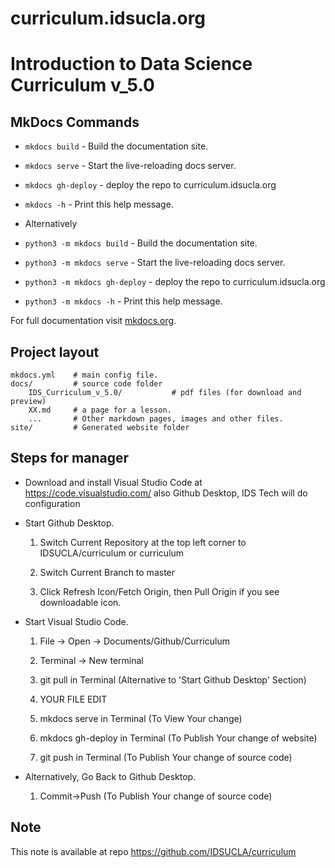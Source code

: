 # curriculum.idsucla.org
 
# Introduction to Data Science Curriculum v_5.0

## MkDocs Commands

* `mkdocs build` - Build the documentation site.
* `mkdocs serve` - Start the live-reloading docs server.
* `mkdocs gh-deploy` - deploy the repo to curriculum.idsucla.org
* `mkdocs -h` - Print this help message.

* Alternatively

* `python3 -m mkdocs build` - Build the documentation site.
* `python3 -m mkdocs serve` - Start the live-reloading docs server.
* `python3 -m mkdocs gh-deploy` - deploy the repo to curriculum.idsucla.org
* `python3 -m mkdocs -h` - Print this help message.

For full documentation visit [mkdocs.org](https://mkdocs.org).

## Project layout

    mkdocs.yml    # main config file.
    docs/         # source code folder
	    IDS_Curriculum_v_5.0/     		# pdf files	(for download and preview)
        XX.md     # a page for a lesson.
        ...       # Other markdown pages, images and other files.
    site/         # Generated website folder
		
	
## Steps for manager

* Download and install Visual Studio Code at https://code.visualstudio.com/ also Github Desktop, IDS Tech will do configuration

* Start Github Desktop. 

	1. Switch Current Repository at the top left corner to IDSUCLA/curriculum or curriculum
	
	2. Switch Current Branch to master
	
	3. Click Refresh Icon/Fetch Origin, then Pull Origin if you see downloadable icon. 
	
* Start Visual Studio Code.
	
	1. File -> Open -> Documents/Github/Curriculum
	
	2. Terminal -> New terminal
	
	3. git pull in Terminal (Alternative to 'Start Github Desktop' Section)
	
	4. YOUR FILE EDIT
	
	5. mkdocs serve in Terminal (To View Your change)
	
	6. mkdocs gh-deploy in Terminal (To Publish Your change of website)
	
	7. git push in Terminal (To Publish Your change of source code)

* Alternatively, Go Back to Github Desktop. 

	1. Commit->Push (To Publish Your change of source code)
	
## Note

This note is available at repo https://github.com/IDSUCLA/curriculum